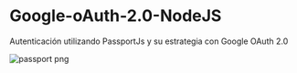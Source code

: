 # Google-oAuth-2.0-NodeJS

Autenticación utilizando PassportJs y su estrategia con Google OAuth 2.0

![passport png](https://user-images.githubusercontent.com/79542271/164946583-7eed3d70-5eb1-48f1-af2b-a35cd15d266a.jpg)

